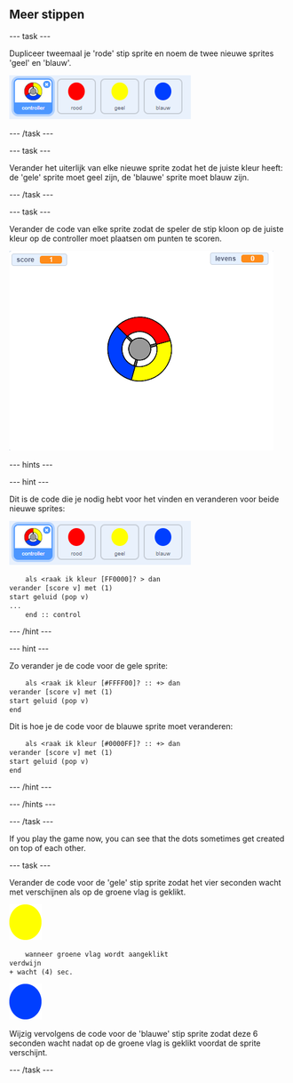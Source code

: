 ## Meer stippen

\--- task \---

Dupliceer tweemaal je 'rode' stip sprite en noem de twee nieuwe sprites 'geel' en 'blauw'.

![schermafbeelding](images/dots-more-dots.png)

\--- /task \---

\--- task \---

Verander het uiterlijk van elke nieuwe sprite zodat het de juiste kleur heeft: de 'gele' sprite moet geel zijn, de 'blauwe' sprite moet blauw zijn.

\--- /task \---

\--- task \---

Verander de code van elke sprite zodat de speler de stip kloon op de juiste kleur op de controller moet plaatsen om punten te scoren.

![schermafbeelding](images/dots-all-test.png)

\--- hints \---

\--- hint \---

Dit is de code die je nodig hebt voor het vinden en veranderen voor beide nieuwe sprites:

![schermafbeelding](images/dots-more-dots.png)

```blocks3
    als <raak ik kleur [FF0000]? > dan 
verander [score v] met (1)
start geluid (pop v)
...
    end :: control
```

\--- /hint \---

\--- hint \---

Zo verander je de code voor de gele sprite:

```blocks3
    als <raak ik kleur [#FFFF00]? :: +> dan
verander [score v] met (1)
start geluid (pop v)
end
```

Dit is hoe je de code voor de blauwe sprite moet veranderen:

```blocks3
    als <raak ik kleur [#0000FF]? :: +> dan
verander [score v] met (1)
start geluid (pop v)
end
```

\--- /hint \---

\--- /hints \---

\--- /task \---

If you play the game now, you can see that the dots sometimes get created on top of each other.

\--- task \---

Verander de code voor de 'gele' stip sprite zodat het vier seconden wacht met verschijnen als op de groene vlag is geklikt.

![Gele stip](images/yellow-sprite.png)

```blocks3
    wanneer groene vlag wordt aangeklikt
verdwijn
+ wacht (4) sec.
```

![Blauwe stip](images/blue-sprite.png)

Wijzig vervolgens de code voor de 'blauwe' stip sprite zodat deze 6 seconden wacht nadat op de groene vlag is geklikt voordat de sprite verschijnt.

\--- /task \---